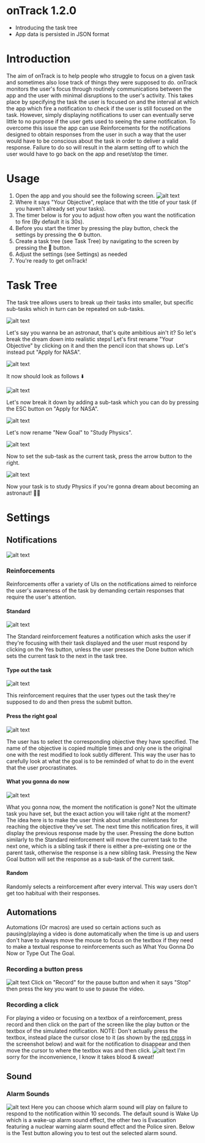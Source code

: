 # onTrack 1.2.0
- Introducing the task tree
- App data is persisted in JSON format

# Introduction
The aim of onTrack is to help people who struggle to focus on a given task and sometimes also lose track of things they were supposed to do. onTrack monitors the user's focus through routinely communications between the app and the user with minimal disruptions to the user's activity. This takes place by specifying the task the user is focused on and the interval at which the app which fire a notification to check if the user is still focused on the task. However, simply displaying notifications to user can eventually serve little to no purpose if the user gets used to seeing the same notification. To overcome this issue the app can use Reinforcements for the notifications designed to obtain responses from the user in such a way that the user would have to be conscious about the task in order to deliver a valid response. Failure to do so will result in the alarm setting off to which the user would have to go back on the app and reset/stop the timer.

# Usage
1. Open the app and you should see the following screen.
![alt text](https://github.com/markorankovic/onTrack/blob/release/1.2.0/Screenshots/0.png)
2. Where it says "Your Objective", replace that with the title of your task (if you haven't already set your tasks).
3. The timer below is for you to adjust how often you want the notification to fire (By default it is 30s).
4. Before you start the timer by pressing the play button, check the settings by pressing the ⚙️ button.
5. Create a task tree (see Task Tree) by navigating to the screen by pressing the 📃 button.
6. Adjust the settings (see Settings) as needed
7. You're ready to get onTrack!

# Task Tree
The task tree allows users to break up their tasks into smaller, but specific sub-tasks which in turn can be repeated on sub-tasks.

![alt text](https://github.com/markorankovic/onTrack/blob/release/1.2.0/Screenshots/task_tree_1.png)

Let's say you wanna be an astronaut, that's quite ambitious ain't it? 
So let's break the dream down into realistic steps! 
Let's first rename "Your Objective" by clicking on it and then the pencil icon that shows up. 
Let's instead put "Apply for NASA".

![alt text](https://github.com/markorankovic/onTrack/blob/release/1.2.0/Screenshots/task_tree_2.png)

It now should look as follows ⬇️

![alt text](https://github.com/markorankovic/onTrack/blob/release/1.2.0/Screenshots/task_tree_3.png)

Let's now break it down by adding a sub-task which you can do by pressing the ESC button on "Apply for NASA".

![alt text](https://github.com/markorankovic/onTrack/blob/release/1.2.0/Screenshots/task_tree_4.png)

Let's now rename "New Goal" to "Study Physics".

![alt text](https://github.com/markorankovic/onTrack/blob/release/1.2.0/Screenshots/task_tree_5.png)

Now to set the sub-task as the current task, press the arrow button to the right.

![alt text](https://github.com/markorankovic/onTrack/blob/release/1.2.0/Screenshots/task_tree_6.png)

Now your task is to study Physics if you're gonna dream about becoming an astronaut! 🧑‍🚀

# Settings
## Notifications
![alt text](https://github.com/markorankovic/onTrack/blob/release/1.2.0/Screenshots/notifications_settings.png)
### Reinforcements
Reinforcements offer a variety of UIs on the notifications aimed to reinforce the user's awareness of the task by demanding certain responses that require the user's attention.
#### Standard
![alt text](https://github.com/markorankovic/onTrack/blob/release/1.2.0/Screenshots/3.png)

The Standard reinforcement features a notification which asks the user if they're focusing with their task displayed and the user must respond by clicking on the Yes button, unless the user presses the Done button which sets the current task to the next in the task tree.
#### Type out the task
![alt text](https://github.com/markorankovic/onTrack/blob/release/1.2.0/Screenshots/4.png)

This reinforcement requires that the user types out the task they're supposed to do and then press the submit button.
#### Press the right goal
![alt text](https://github.com/markorankovic/onTrack/blob/release/1.2.0/Screenshots/6.png)

The user has to select the corresponding objective they have specified. The name of the objective is copied multiple times and only one is the original one with the rest modified to look subtly different. This way the user has to carefully look at what the goal is to be reminded of what to do in the event that the user procrastinates. 
#### What you gonna do now
![alt text](https://github.com/markorankovic/onTrack/blob/release/1.2.0/Screenshots/8.png)

What you gonna now, the moment the notification is gone? Not the ultimate task you have set, but the exact action you will take right at the moment?
The idea here is to make the user think about smaller milestones for reaching the objective they've set. The next time this notification fires, it will display the previous response made by the user. Pressing the done button similarly to the Standard reinforcement will move the current task to the next one, which is a sibling task if there is either a pre-existing one or the parent task, otherwise the response is a new sibling task. Pressing the New Goal button will set the response as a sub-task of the current task.
#### Random
Randomly selects a reinforcement after every interval. This way users don't get too habitual with their responses.
## Automations
Automations (Or macros) are used so certain actions such as pausing/playing a video is done automatically when the time is up and users don't have to always move the mouse to focus on the textbox if they need to make a textual response to reinforcements such as What You Gonna Do Now or Type Out The Goal.
### Recording a button press
![alt text](https://github.com/markorankovic/onTrack/blob/release/1.2.0/Screenshots/automations_settings.png)
Click on "Record" for the pause button and when it says "Stop" then press the key you want to use to pause the video.
### Recording a click
For playing a video or focusing on a textbox of a reinforcement, press record and then click on the part of the screen like the play button or the textbox of the simulated notification. NOTE: Don't actually press the textbox, instead place the cursor close to it (as shown by the [red cross](https://www.icrc.org/en/donate) in the screenshot below) and wait for the notification to disappear and then move the cursor to where the textbox was and then click. 
![alt text](https://github.com/markorankovic/onTrack/blob/release/1.2.0/Screenshots/recording_focus_click.png)
I'm sorry for the inconvenience, I know it takes blood & sweat!
## Sound
### Alarm Sounds
![alt text](https://github.com/markorankovic/onTrack/blob/release/1.2.0/Screenshots/audio_settings.png)
Here you can choose which alarm sound will play on failure to respond to the notification within 10 seconds. The default sound is Wake Up which is a wake-up alarm sound effect, the other two is Evacuation featuring a nuclear warning alarm sound effect and the Police siren. Below is the Test button allowing you to test out the selected alarm sound.
